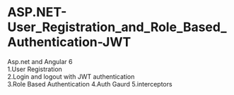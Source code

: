 # ASP.NET-User_Registration_and_Role_Based_Authentication-JWT
Asp.net and Angular 6  
1.User Registration  
2.Login and logout with JWT authentication  
3.Role Based Authentication 
4.Auth Gaurd
5.interceptors
